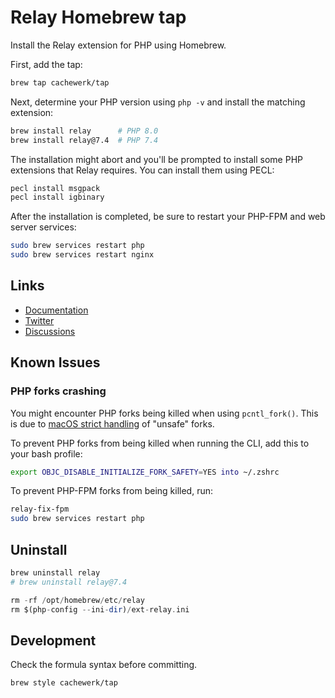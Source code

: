 # Relay Homebrew tap

Install the Relay extension for PHP using Homebrew.

First, add the tap:

```bash
brew tap cachewerk/tap
```

Next, determine your PHP version using `php -v` and install the matching extension:

```bash
brew install relay      # PHP 8.0
brew install relay@7.4  # PHP 7.4
```

The installation might abort and you'll be prompted to install some PHP extensions that Relay requires. You can install them using PECL:

```bash
pecl install msgpack
pecl install igbinary
```

After the installation is completed, be sure to restart your PHP-FPM and web server services:

```bash
sudo brew services restart php
sudo brew services restart nginx
```

## Links

- [Documentation](https://relaycache.com/docs)
- [Twitter](https://twitter.com/RelayCache)
- [Discussions](https://github.com/cachewerk/relay/discussions)

## Known Issues

### PHP forks crashing

You might encounter PHP forks being killed when using `pcntl_fork()`. This is due to [macOS strict handling](https://www.wefearchange.org/2018/11/forkmacos.rst.html) of "unsafe" forks.

To prevent PHP forks from being killed when running the CLI, add this to your bash profile: 

```bash
export OBJC_DISABLE_INITIALIZE_FORK_SAFETY=YES into ~/.zshrc
```

To prevent PHP-FPM forks from being killed, run:

```bash
relay-fix-fpm
sudo brew services restart php
```

## Uninstall

```php
brew uninstall relay
# brew uninstall relay@7.4

rm -rf /opt/homebrew/etc/relay
rm $(php-config --ini-dir)/ext-relay.ini
```

## Development

Check the formula syntax before committing.

```bash
brew style cachewerk/tap
```
